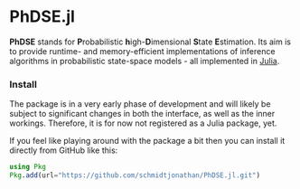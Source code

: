 # PhDSE.jl

**PhDSE** stands for **P**robabilistic **h**igh-**D**imensional **S**tate **E**stimation. Its aim is to provide runtime- and memory-efficient implementations of inference algorithms in probabilistic state-space models - all implemented in [Julia](https://julialang.org).

### Install

The package is in a very early phase of development and will likely be subject to significant changes in both the interface, as well as the inner workings.
Therefore, it is for now not registered as a Julia package, yet.

If you feel like playing around with the package a bit then you can install it directly from GitHub like this:

```julia
using Pkg
Pkg.add(url="https://github.com/schmidtjonathan/PhDSE.jl.git")
```
